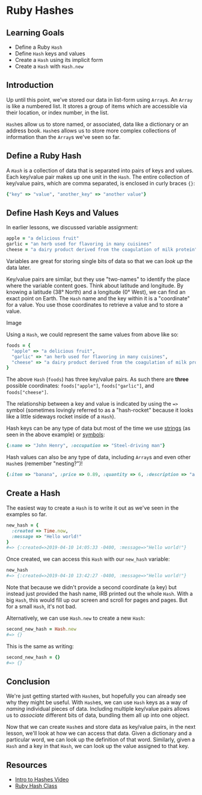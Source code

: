 # Ruby Hashes

## Learning Goals

- Define a Ruby `Hash`
- Define `Hash` keys and values
- Create a `Hash` using its implicit form
- Create a `Hash` with `Hash.new`

## Introduction

Up until this point, we've stored our data in list-form using `Array`s. An `Array`
is like a numbered list. It stores a group of items which are accessible via
their location, or index number, in the list.  

`Hash`es allow us to store named, or associated, data like a dictionary or an
address book. `Hash`es allows us to store more complex collections of
information than the `Array`s we've seen so far.

## Define a Ruby Hash

A _`Hash`_ is a collection of data that is separated into pairs of keys and values.
Each key/value pair makes up one unit in the `Hash`. The entire collection of
key/value pairs, which are comma separated, is enclosed in curly braces `{}`:

```ruby
{"key" => "value", "another_key" => "another value"}
```

## Define Hash Keys and Values

In earlier lessons, we discussed variable assignment:

```ruby
apple = "a delicious fruit"
garlic = "an herb used for flavoring in many cuisines"
cheese = "a dairy product derived from the coagulation of milk protein"
```

Variables are great for storing single bits of data so that we can _look up_
the data later.

Key/value pairs are similar, but they use "two-names" to identify the place
where the variable content goes. Think about latitude and longitude. By knowing
a latitude (38&deg; North) and a longitude (0&deg; West), we can find an exact
point on Earth.  The `Hash` name and the key within it is a "coordinate" for a
value. You use those coordinates to retrieve a value and to store a value.

Image

Using a `Hash`, we could represent the same values from above like so:

```ruby
foods = {
  "apple" => "a delicious fruit",
  "garlic" => "an herb used for flavoring in many cuisines",
  "cheese" => "a dairy product derived from the coagulation of milk protein"
}
```

The above `Hash` (`foods`) has three key/value pairs. As such there are
**three** possible coordinates: `foods["apple"]`,  `foods["garlic"]`, and
`foods["cheese"]`.

The relationship between a key and value is indicated by using the `=>` symbol
(sometimes lovingly referred to as a "hash-rocket" because it looks like a
little sideways rocket inside of a `Hash`).

Hash keys can be any type of data but most of the time we use [strings][] (as
seen in the above example) or [symbols][]:

```ruby
{:name => "John Henry", :occupation => "Steel-driving man"}
```

Hash values can also be any type of data, including `Array`s and even other
`Hash`es (remember "nesting?")!

```ruby
{:item => "banana", :price => 0.89, :quantity => 6, :description => "a delicious fruit"}
```

## Create a Hash

The easiest way to create a `Hash` is to write it out as we've seen in the
examples so far.

```ruby
new_hash = {
  :created => Time.now,
  :message => "Hello world!"
}
#=> {:created=>2019-04-10 14:05:33 -0400, :message=>"Hello world!"}
```

Once created, we can access this `Hash` with our `new_hash` variable:

```ruby
new_hash
#=> {:created=>2019-04-10 13:42:27 -0400, :message=>"Hello world!"}
```

Note that because we didn't provide a second coordinate (a key) but instead
just provided the hash name, IRB printed out the whole `Hash`. With a big
`Hash`, this would fill up our screen and scroll for pages and pages. But for a
small `Hash`, it's not bad.

Alternatively, we can use `Hash.new` to create a new `Hash`:

```ruby
second_new_hash = Hash.new
#=> {}
```

This is the same as writing:

```ruby
second_new_hash = {}
#=> {}
```

## Conclusion

We're just getting started with `Hash`es, but hopefully you can already see why
they might be useful. With `Hash`es, we can use `Hash` keys as a way of
_naming_ individual pieces of data. Including multiple key/value pairs allows us
to _associate_ different bits of data, bundling them all up into one object.

Now that we can create `Hash`es and store data as key/value pairs, in the next
lesson, we'll look at how we can access that data. Given a dictionary and a
particular word, we can look up the definition of that word. Similarly, given
a `Hash` and a key in that `Hash`, we can look up the value assigned to that key.

## Resources

- [Intro to Hashes Video][video]
- [Ruby Hash Class][hashes]

[video]: https://www.youtube.com/embed/0JSsFQGYaeA
[hashes]: https://ruby-doc.org/core-2.5.0/Hash.html
[symbols]: https://ruby-doc.org/core-2.5.0/Symbol.html
[strings]: https://ruby-doc.org/core-2.5.0/String.html
[integers]: https://ruby-doc.org/core-2.5.0/Integer.html
[histograms]: https://en.wikipedia.org/wiki/Histogram#Examples
[melville]: https://en.wikipedia.org/wiki/Herman_Melville
